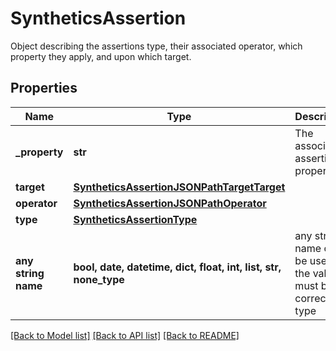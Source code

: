 # SyntheticsAssertion

Object describing the assertions type, their associated operator, which property they apply, and upon which target.

## Properties
Name | Type | Description | Notes
------------ | ------------- | ------------- | -------------
**_property** | **str** | The associated assertion property. | [optional] 
**target** | [**SyntheticsAssertionJSONPathTargetTarget**](SyntheticsAssertionJSONPathTargetTarget.md) |  | [optional] 
**operator** | [**SyntheticsAssertionJSONPathOperator**](SyntheticsAssertionJSONPathOperator.md) |  | [optional] 
**type** | [**SyntheticsAssertionType**](SyntheticsAssertionType.md) |  | [optional] 
**any string name** | **bool, date, datetime, dict, float, int, list, str, none_type** | any string name can be used but the value must be the correct type | [optional]

[[Back to Model list]](README.md#documentation-for-models) [[Back to API list]](README.md#documentation-for-api-endpoints) [[Back to README]](README.md)


